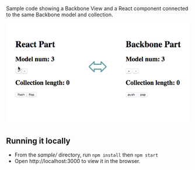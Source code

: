 Sample code showing a Backbone View and a React component connected to the same Backbone model and collection.

![Sample usage](./.README/demo.gif)

## Running it locally

- From the _sample/_ directory, run `npm install` then `npm start`
- Open http://localhost:3000 to view it in the browser.

